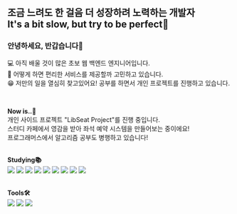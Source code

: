 ## 조금 느려도 한 걸음 더 성장하려 노력하는 개발자 <br> It's a bit slow, but try to be perfect🌱 


### ****안녕하세요, 반갑습니다👋****
💻 아직 배울 것이 많은 초보 웹 백엔드 엔지니어입니다.<br>
🤝 어떻게 하면 편리한 서비스를 제공할까 고민하고 있습니다.<br>
😁 저만의 일을 열심히 찾고있어요! 공부를 하면서 개인 프로젝트를 진행하고 있습니다.


<br>

**Now is..🧐**
<br>
개인 사이드 프로젝트 "LibSeat Project"를 진행 중입니다.<br>
스터디 카페에서 영감을 받아 좌석 예약 시스템을 만들어보는 중이에요!
<br>
프로그래머스에서 알고리즘 공부도 병행하고 있습니다!
<br>
<br>

**Studying📚**
<br>
<img src="https://img.shields.io/badge/JAVA-007396?style=flat-square&logo=java&logoColor=white">
<img src="https://img.shields.io/badge/Spring-6DB33F?style=flat-square&logo=Spring&logoColor=white"/>
<img src="https://img.shields.io/badge/jquery-0769AD?style=flat-square&logo=jquery&logoColor=white">
<img src="https://img.shields.io/badge/JavaScript-F7DF1E?style=flat-square&logo=JavaScript&logoColor=white"/>
<img src="https://img.shields.io/badge/Oracle SQLDeveloper-F80000?style=flat-square&logo=oracle&logoColor=white">
<img src="https://img.shields.io/badge/MySQL-4479A1?style=flat-square&logo=MySQL&logoColor=white"/>
<img src="https://img.shields.io/badge/CSS3-1572B6?style=flat-square&logo=CSS3&logoColor=white"/>
<img src="https://img.shields.io/badge/HTML5-E34F26?style=flat-square&logo=HTML5&logoColor=white"/>
<img src="https://img.shields.io/badge/Apache Tomcat-F8DC75?style=flat-square&logo=Apache Tomcat&logoColor=white"/>
<br>
<br>



**Tools🛠**
<br>
<img src="https://img.shields.io/badge/IntelliJ IDEA-000000?style=flat-square&logo=IntelliJ IDEA&logoColor=white"/>
<img src="https://img.shields.io/badge/Eclipse IDE-2C2255?style=flat-square&logo=Eclipse IDE&logoColor=white"/>
<img src="https://img.shields.io/badge/Visual Studio Code-007ACC?style=flat-square&logo=Visual Studio Code&logoColor=white"/>
<br>
<br>


<!---
supagirl/supagirl is a ✨ special ✨ repository because its `README.md` (this file) appears on your GitHub profile.
You can click the Preview link to take a look at your changes.
--->
